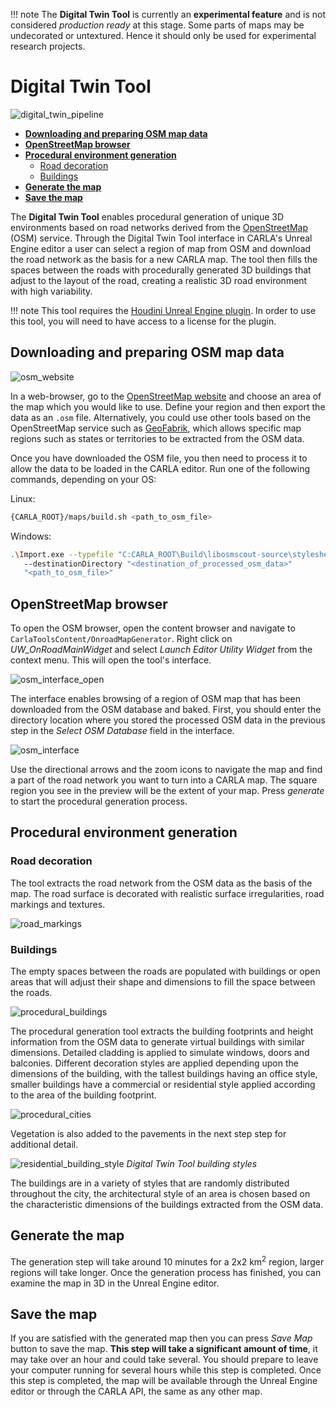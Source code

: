 !!! note
	The __Digital Twin Tool__ is currently an __experimental feature__ and is not considered *production ready* at this stage. Some parts of maps may be undecorated or untextured. Hence it should only be used for experimental research projects.

# Digital Twin Tool

![digital_twin_pipeline](img/pipeline.jpg)

- [__Downloading and preparing OSM map data__](#downloading-and-preparing-osm-map-data)
- [__OpenStreetMap browser__](#openstreetmap-browser)
- [__Procedural environment generation__](#procedural-environment-generation)
	- [Road decoration](#overview)
	- [Buildings](#alsm)
- [__Generate the map__](#generate-the-map)
- [__Save the map__](#save-the-map)

The __Digital Twin Tool__ enables procedural generation of unique 3D environments based on road networks derived from the [OpenStreetMap](https://www.openstreetmap.org) (OSM) service. Through the Digital Twin Tool interface in CARLA's Unreal Engine editor a user can select a region of map from OSM and download the road network as the basis for a new CARLA map. The tool then fills the spaces between the roads with procedurally generated 3D buildings that adjust to the layout of the road, creating a realistic 3D road environment with high variability.

!!! note
	This tool requires the [Houdini Unreal Engine plugin](https://www.sidefx.com/products/houdini-engine/plug-ins/unreal-plug-in/). In order to use this tool, you will need to have access to a license for the plugin.

## Downloading and preparing OSM map data

![osm_website](img/osm_export.png)

In a web-browser, go to the [OpenStreetMap website](https:/www.openstreetmap.org) and choose an area of the map which you would like to use. Define your region and then export the data as an `.osm` file. Alternatively, you could use other tools based on the OpenStreetMap service such as [GeoFabrik](https://download.geofabrik.de/), which allows specific map regions such as states or territories to be extracted from the OSM data. 

Once you have downloaded the OSM file, you then need to process it to allow the data to be loaded in the CARLA editor. Run one of the following commands, depending on your OS:

Linux:

```sh
{CARLA_ROOT}/maps/build.sh <path_to_osm_file>
```

Windows:

```sh
.\Import.exe --typefile "C:CARLA_ROOT\Build\libosmscout-source\stylesheets\map.ost" 
   --destinationDirectory "<destination_of_processed_osm_data>"
   "<path_to_osm_file>"
```


## OpenStreetMap browser

To open the OSM browser, open the content browser and navigate to `CarlaToolsContent/OnroadMapGenerator`. Right click on *UW_OnRoadMainWidget* and select *Launch Editor Utility Widget* from the context menu. This will open the tool's interface. 

![osm_interface_open](img/open_digital_twin_tool.png)

The interface enables browsing of a region of OSM map that has been downloaded from the OSM database and baked. First, you should enter the directory location where you stored the processed OSM data in the previous step in the *Select OSM Database* field in the interface.

![osm_interface](img/digital_twin_tool.png)

Use the directional arrows and the zoom icons to navigate the map and find a part of the road network you want to turn into a CARLA map. The square region you see in the preview will be the extent of your map. Press *generate* to start the procedural generation process. 

## Procedural environment generation

### Road decoration

The tool extracts the road network from the OSM data as the basis of the map. The road surface is decorated with realistic surface irregularities, road markings and textures. 

![road_markings](img/road_surface.jpg)

### Buildings

The empty spaces between the roads are populated with buildings or open areas that will adjust their shape and dimensions to fill the space between the roads. 

![procedural_buildings](img/procedural_building_generation.jpg)

The procedural generation tool extracts the building footprints and height information from the OSM data to generate virtual buildings with similar dimensions. Detailed cladding is applied to simulate windows, doors and balconies. Different decoration styles are applied depending upon the dimensions of the building, with the tallest buildings having an office style, smaller buildings have a commercial or residential style applied according to the area of the building footprint.

![procedural_cities](img/digital_twins_vegetation.jpg)

Vegetation is also added to the pavements in the next step step for additional detail.

![residential_building_style](img/digital_twins_buildings.jpg)
*Digital Twin Tool building styles*

The buildings are in a variety of styles that are randomly distributed throughout the city, the architectural style of an area is chosen based on the characteristic dimensions of the buildings extracted from the OSM data.

## Generate the map

The generation step will take around 10 minutes for a 2x2 km<sup>2</sup> region, larger regions will take longer. Once the generation process has finished, you can examine the map in 3D in the Unreal Engine editor. 

## Save the map

If you are satisfied with the generated map then you can press *Save Map* button to save the map. __This step will take a significant amount of time__, it may take over an hour and could take several. You should prepare to leave your computer running for several hours while this step is completed. Once this step is completed, the map will be available through the Unreal Engine editor or through the CARLA API, the same as any other map. 

